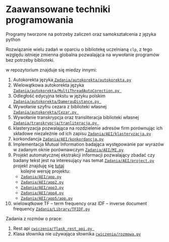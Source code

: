 # Zaawansowane techniki programowania
Programy tworzone na potrzeby zaliczeń oraz samokształcenia z języka python

Rozwiązanie wielu zadań w oparciu o bibliotekę uczelnianą <code>clp</code>, z tego względu istnieje zmienna globalna pozwalająca na wywołanie programów bez potrzeby biblioteki.

w repozytorium znajduje się miedzy innymi:
<ol>
<li>Autokorekta języka<a href = "https://github.com/Peggaz/ZTP/blob/master/Zadania/autokorekta/autokorekta.py">
    <code>Zadania/autokorekta/autokorekta.py</code>
</a>
</li>

<li>Wielowątkowa autokorekta języka
<a href = "https://github.com/Peggaz/ZTP/blob/master/Zadania/autokorekta/MultiThreadAutoCorection.py">
<code>Zadania/autokorekta/MultiThreadAutoCorection.py </code>
</a>
</li>

<li>Odległość edycyjna tekstu w języku polskim
    <a href = "https://github.com/Peggaz/ZTP/blob/master/Zadania/autokorekta/DamerauDistance.py">
    <code>Zadania/autokorekta/DamerauDistance.py </code>
    </a>
</li>

<li>Wywołanie szyfru cezara z biblioteki własnej
    <a href = "https://github.com/Peggaz/ZTP/blob/master/Zadania/autokorekta/Cezar.py">
        <code>Zadania/autokorekta/Cezar.py </code>
    </a>
</li>

<li>Wywołanie transkrypcja oraz transliteracja biblioteki własnej 
    <a href = "https://github.com/Peggaz/ZTP/blob/master/Zadania/transkrypcja/tranliteracja.py">
        <code>Zadania/transkrypcja/tranliteracja.py </code>
    </a>
</li>

<li>klasteryzacja pozwalająca na rozdzielenie adresów firm porównując ich składowe niezależnie od ich zapisu
    <a href = "https://github.com/Peggaz/ZTP/blob/master/Zadania/AEI/klasteryzacja.py" >
        <code>Zadania/AEI/klasteryzacja.py</code>
    </a>
</li>

<li>korkondancja
    <a href = "https://github.com/Peggaz/ZTP/blob/master/Zadania/AEI/konkordancja.py">
        <code>Zadania/AEI/konkordancja.py</code>
    </a>
</li>

<li>Implementacja Mutual Information badająca występowanie par wyrazów w zadanym oknie porównawczym
    <a href="https://github.com/Peggaz/ZTP/blob/master/Zadania/AEI/MI.py">
        <code>Zadania/AEI/MI.py</code>
    </a>
</li>

<li>Projekt automatycznej ekstrakcji informacji pozwalający zbadać czy badany tekst jest na interesujący nas temat
<a href="https://github.com/Peggaz/ZTP/blob/master/Zadania/AEI/project.py"><code>Zadania/AEI/project.py</code></a>
<br>projekt znajduję się <a href="http://wierzba.wzks.uj.edu.pl:5010/">tutaj</a>
    <ul>
        kolejne wersję projektu:
        <li>
            <a href="https://github.com/Peggaz/ZTP/blob/master/Zadania/AEI/app.py"><code>Zadania/AEI/app.py</code></a>
        </li>
        <li>
            <a href="https://github.com/Peggaz/ZTP/blob/master/Zadania/AEI/app2.py"><code>Zadania/AEI/app2.py</code></a>
        </li>
        <li>
            <a href="https://github.com/Peggaz/ZTP/blob/master/Zadania/AEI/app3.py"><code>Zadania/AEI/app3.py</code></a>
        </li>
        <li>
            <a href="https://github.com/Peggaz/ZTP/blob/master/Zadania/AEI/app4.py"><code>Zadania/AEI/app4.py</code></a>
        </li>
        <li>
            <a href="https://github.com/Peggaz/ZTP/blob/master/Zadania/AEI/app5/app.py"><code>Zadania/AEI/app5/app.py</code></a>
        </li>
    </ul>
</li>

<li>wielowątkowe
TF – term frequency oraz IDF – inverse document frequency
    <a href="https://github.com/Peggaz/ZTP/blob/master/Zadania/Library/TFIDF.py">
        <code>Zadania/Library/TFIDF.py</code>
    </a>
</li>
</ol>

Zadania z rozmów o prace:
<ol>
  <li>Rest api
    <a href="https://github.com/Peggaz/ZTP/blob/master/cwiczenia/flask_rest_api.py">
        <code>cwiczenia/flask_rest_api.py </code>
    </a>
  </li>
  <li>Klasa słownika nie używająca słownika
    <a href="https://github.com/Peggaz/ZTP/blob/master/cwiczenia/rozmowa.py">
        <code>cwiczenia/rozmowa.py</code>
    </a>
  </li>
</ol>

